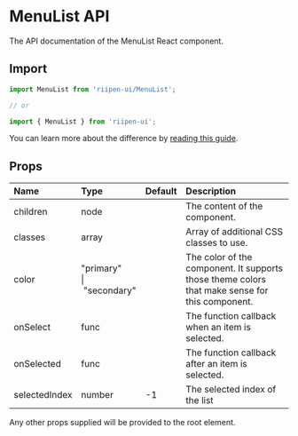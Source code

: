 <!--- This documentation is automatically generated, do not try to edit it. -->

# MenuList API

<p class="description">The API documentation of the MenuList React component.</p>

## Import

```js
import MenuList from 'riipen-ui/MenuList';

// or

import { MenuList } from 'riipen-ui';
```

You can learn more about the difference by [reading this guide](/guides/bundle-size).

## Props

| Name | Type | Default | Description |
|:-----|:-----|:--------|:------------|
| <span class="prop-name">children</span> | <span class="prop-type">node</span> |  | The content of the component. |
| <span class="prop-name">classes</span> | <span class="prop-type">array</span> |  | Array of additional CSS classes to use. |
| <span class="prop-name">color</span> | <span class="prop-type">"primary"<br>&#124;&nbsp;"secondary"</span> |  | The color of the component. It supports those theme colors that make sense for this component. |
| <span class="prop-name">onSelect</span> | <span class="prop-type">func</span> |  | The function callback when an item is selected. |
| <span class="prop-name">onSelected</span> | <span class="prop-type">func</span> |  | The function callback after an item is selected. |
| <span class="prop-name">selectedIndex</span> | <span class="prop-type">number</span> | <span class="prop-default">-1</span> | The selected index of the list |


Any other props supplied will be provided to the root element.